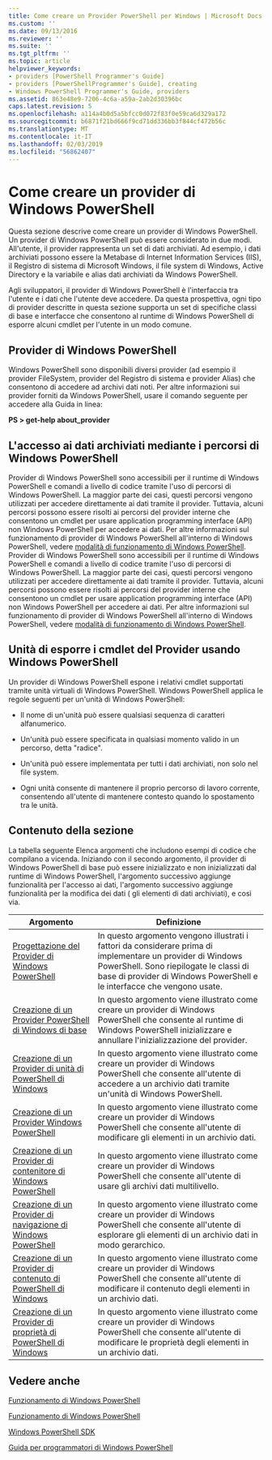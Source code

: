 ```yaml
---
title: Come creare un Provider PowerShell per Windows | Microsoft Docs
ms.custom: ''
ms.date: 09/13/2016
ms.reviewer: ''
ms.suite: ''
ms.tgt_pltfrm: ''
ms.topic: article
helpviewer_keywords:
- providers [PowerShell Programmer's Guide]
- providers [PowerShellProgrammer's Guide], creating
- Windows PowerShell Programmer's Guide, providers
ms.assetid: 863e48e9-7206-4c6a-a59a-2ab2d30396bc
caps.latest.revision: 5
ms.openlocfilehash: a114a4b0d5a5bfcc0d072f83f0e59ca6d329a172
ms.sourcegitcommit: b6871f21bd666f9cd71dd336bb3f844cf472b56c
ms.translationtype: MT
ms.contentlocale: it-IT
ms.lasthandoff: 02/03/2019
ms.locfileid: "56862407"
---
```

# <a name="how-to-create-a-windows-powershell-provider"></a>Come creare un provider di Windows PowerShell

Questa sezione descrive come creare un provider di Windows PowerShell. Un provider di Windows PowerShell può essere considerato in due modi. All'utente, il provider rappresenta un set di dati archiviati. Ad esempio, i dati archiviati possono essere la Metabase di Internet Information Services (IIS), il Registro di sistema di Microsoft Windows, il file system di Windows, Active Directory e la variabile e alias dati archiviati da Windows PowerShell.

Agli sviluppatori, il provider di Windows PowerShell è l'interfaccia tra l'utente e i dati che l'utente deve accedere. Da questa prospettiva, ogni tipo di provider descritte in questa sezione supporta un set di specifiche classi di base e interfacce che consentono al runtime di Windows PowerShell di esporre alcuni cmdlet per l'utente in un modo comune.

## <a name="providers-provided-by-windows-powershell"></a>Provider di Windows PowerShell

Windows PowerShell sono disponibili diversi provider (ad esempio il provider FileSystem, provider del Registro di sistema e provider Alias) che consentono di accedere ad archivi dati noti. Per altre informazioni sui provider forniti da Windows PowerShell, usare il comando seguente per accedere alla Guida in linea:

**PS > get-help about_provider**

## <a name="accessing-the-stored-data-using-windows-powershell-paths"></a>L'accesso ai dati archiviati mediante i percorsi di Windows PowerShell

Provider di Windows PowerShell sono accessibili per il runtime di Windows PowerShell e comandi a livello di codice tramite l'uso di percorsi di Windows PowerShell. La maggior parte dei casi, questi percorsi vengono utilizzati per accedere direttamente ai dati tramite il provider. Tuttavia, alcuni percorsi possono essere risolti ai percorsi del provider interne che consentono un cmdlet per usare application programming interface (API) non Windows PowerShell per accedere ai dati. Per altre informazioni sul funzionamento di provider di Windows PowerShell all'interno di Windows PowerShell, vedere [modalità di funzionamento di Windows PowerShell](http://msdn.microsoft.com/en-us/ced30e23-10af-4700-8933-49873bd84d58).
Provider di Windows PowerShell sono accessibili per il runtime di Windows PowerShell e comandi a livello di codice tramite l'uso di percorsi di Windows PowerShell. La maggior parte dei casi, questi percorsi vengono utilizzati per accedere direttamente ai dati tramite il provider. Tuttavia, alcuni percorsi possono essere risolti ai percorsi del provider interne che consentono un cmdlet per usare application programming interface (API) non Windows PowerShell per accedere ai dati. Per altre informazioni sul funzionamento di provider di Windows PowerShell all'interno di Windows PowerShell, vedere [modalità di funzionamento di Windows PowerShell](http://msdn.microsoft.com/en-us/ced30e23-10af-4700-8933-49873bd84d58).

## <a name="exposing-provider-cmdlets-using-windows-powershell-drives"></a>Unità di esporre i cmdlet del Provider usando Windows PowerShell

Un provider di Windows PowerShell espone i relativi cmdlet supportati tramite unità virtuali di Windows PowerShell. Windows PowerShell applica le regole seguenti per un'unità di Windows PowerShell:

- Il nome di un'unità può essere qualsiasi sequenza di caratteri alfanumerico.

- Un'unità può essere specificata in qualsiasi momento valido in un percorso, detta "radice".

- Un'unità può essere implementata per tutti i dati archiviati, non solo nel file system.

- Ogni unità consente di mantenere il proprio percorso di lavoro corrente, consentendo all'utente di mantenere contesto quando lo spostamento tra le unità.

## <a name="in-this-section"></a>Contenuto della sezione

La tabella seguente Elenca argomenti che includono esempi di codice che compilano a vicenda. Iniziando con il secondo argomento, il provider di Windows PowerShell di base può essere inizializzato e non inizializzati dal runtime di Windows PowerShell, l'argomento successivo aggiunge funzionalità per l'accesso ai dati, l'argomento successivo aggiunge funzionalità per la modifica dei dati ( gli elementi di dati archiviati), e così via.

|Argomento|Definizione|
|-----------|----------------|
|[Progettazione del Provider di Windows PowerShell](./designing-your-windows-powershell-provider.md)|In questo argomento vengono illustrati i fattori da considerare prima di implementare un provider di Windows PowerShell. Sono riepilogate le classi di base di provider di Windows PowerShell e le interfacce che vengono usate.|
|[Creazione di un Provider PowerShell di Windows di base](./creating-a-basic-windows-powershell-provider.md)|In questo argomento viene illustrato come creare un provider di Windows PowerShell che consente al runtime di Windows PowerShell inizializzare e annullare l'inizializzazione del provider.|
|[Creazione di un Provider di unità di PowerShell di Windows](./creating-a-windows-powershell-drive-provider.md)|In questo argomento viene illustrato come creare un provider di Windows PowerShell che consente all'utente di accedere a un archivio dati tramite un'unità di Windows PowerShell.|
|[Creazione di un Provider Windows PowerShell](./creating-a-windows-powershell-item-provider.md)|In questo argomento viene illustrato come creare un provider di Windows PowerShell che consente all'utente di modificare gli elementi in un archivio dati.|
|[Creazione di un Provider di contenitore di Windows PowerShell](./creating-a-windows-powershell-container-provider.md)|In questo argomento viene illustrato come creare un provider di Windows PowerShell che consente all'utente di usare gli archivi dati multilivello.|
|[Creazione di un Provider di navigazione di Windows PowerShell](./creating-a-windows-powershell-navigation-provider.md)|In questo argomento viene illustrato come creare un provider di Windows PowerShell che consente all'utente di esplorare gli elementi di un archivio dati in modo gerarchico.|
|[Creazione di un Provider di contenuto di PowerShell di Windows](./creating-a-windows-powershell-content-provider.md)|In questo argomento viene illustrato come creare un provider di Windows PowerShell che consente all'utente di modificare il contenuto degli elementi in un archivio dati.|
|[Creazione di un Provider di proprietà di PowerShell di Windows](./creating-a-windows-powershell-property-provider.md)|In questo argomento viene illustrato come creare un provider di Windows PowerShell che consente all'utente di modificare le proprietà degli elementi in un archivio dati.|

## <a name="see-also"></a>Vedere anche

[Funzionamento di Windows PowerShell](http://msdn.microsoft.com/en-us/ced30e23-10af-4700-8933-49873bd84d58)

[Funzionamento di Windows PowerShell](http://msdn.microsoft.com/en-us/ced30e23-10af-4700-8933-49873bd84d58)

[Windows PowerShell SDK](../windows-powershell-reference.md)

[Guida per programmatori di Windows PowerShell](./windows-powershell-programmer-s-guide.md)